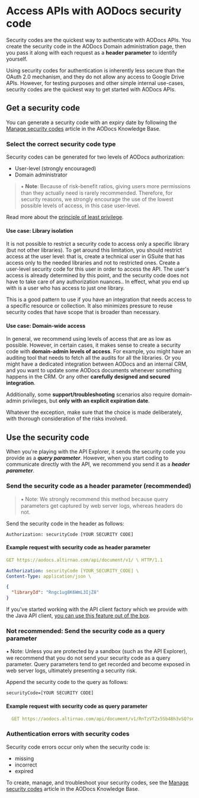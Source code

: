 # Access APIs with AODocs security code

Security codes are the quickest way to authenticate with AODocs APIs.  You create the security code in the AODocs Domain administration page, then you pass it along with each request as a **header parameter** to identify yourself.

Using security codes for authentication is inherently less secure than the OAuth 2.0 mechanism, and they do not allow any access to Google Drive APIs.  However, for testing purposes and other simple internal use-cases, security codes are the quickest way to get started with AODocs APIs.


## Get a security code

You can generate a security code with an expiry date by following the [Manage security codes](https://support.aodocs.com/hc/en-us/articles/205650054-Manage-security-codes) article in the AODocs Knowledge Base.


### Select the correct security code type

Security codes can be generated for two levels of AODocs authorization:

* User-level (strongly encouraged)
* Domain administrator

> ⭑  **Note**: Because of risk-benefit ratios, giving users more permissions than they actually need is rarely recommended.  Therefore, for security reasons, we strongly encourage the use of the lowest possible levels of access, in this case user-level.

Read more about the [principle of least privilege](https://en.wikipedia.org/wiki/Principle_of_least_privilege).


#### Use case: Library isolation

It is not possible to restrict a security code to access only a specific library (but not other libraries).  To get around this limitation, you should restrict access at the user level: that is, create a technical user in GSuite that has access only to the needed libraries and not to restricted ones.  Create a user-level security code for this user in order to access the API.  The user's access is already determined by this point, and the security code does not have to take care of any authorization nuances..  In effect, what you end up with is a user who has access to just one library.

This is a good pattern to use if you have an integration that needs access to a specific resource or collection.  It also minimizes pressure to reuse security codes that have scope that is broader than necessary.

#### Use case: Domain-wide access

In general, we recommend using levels of access that are as low as possible.  However, in certain cases, it makes sense to create a security code with **domain-admin levels of access**.  For example, you might have an auditing tool that needs to fetch all the audits for all the libraries.  Or you might have a dedicated integration between AODocs and an internal CRM, and you want to update some AODocs documents whenever something happens in the CRM.  Or any other **carefully designed and secured integration**.

Additionally, some **support/troubleshooting** scenarios also require domain-admin privileges, but **only with an explicit expiration date**.

Whatever the exception, make sure that the choice is made deliberately, with thorough consideration of the risks involved.


## Use the security code

When you're playing with the API Explorer, it sends the security code you provide as a **_query parameter_**.  However, when you start coding to communicate directly with the API, we recommend you send it as a **_header parameter_**.


### Send the security code as a header parameter (recommended)

> ⭑   Note: We strongly recommend this method because query parameters get captured by web server logs, whereas headers do not.


Send the security code in the header as follows:

```Authorization: securityCode [YOUR SECURITY CODE]```


#### Example request with security code as header parameter

```yaml
GET https://aodocs.altirnao.com/api/document/v1/ \ HTTP/1.1

Authorization: securityCode [YOUR_SECURITY_CODE] \
Content-Type: application/json \
```

```json
{
  "libraryId": "Rngc1ug8K6WmL3IjZ8"
}
```

If you've started working with the API client factory which we provide with the Java API client, [you can use this feature out of the box](https://github.com/AODocs-Dev/aodocs-api-java-clients/blob/master/aodocs-api-client-factory/src/main/java/com/altirnao/aodocs/api/client/AODocsApiClientFactory.java#L88).


### Not recommended: Send the security code as a query parameter


⭑   Note: Unless you are protected by a sandbox (such as the API Explorer), we recommend that you do not send your security code as a query parameter.  Query parameters tend to get recorded and become exposed in web server logs, ultimately presenting a security risk.


Append the security code to the query as follows:

```securityCode=[YOUR SECURITY CODE]```


#### Example request with security code as query parameter

```yaml
  GET https://aodocs.altirnao.com/api/document/v1/RnTzVT2x5Sb48h3vSQ?securityCode=12345likemyluggage
```

### Authentication errors with security codes

Security code errors occur only when the security code is:

*   missing
*   incorrect
*   expired

To create, manage, and troubleshoot your security codes, see the [Manage security codes](https://support.aodocs.com/hc/en-us/articles/205650054-Manage-security-codes) article in the AODocs Knowledge Base.

